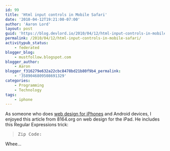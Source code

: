 ```yaml
---
id: 99
title: 'Html input controls in Mobile Safari'
date: '2010-04-12T19:21:00-07:00'
author: 'Aaron Lord'
layout: post
guid: 'https://blog.devlord.io/2010/04/12/html-input-controls-in-mobile-safari/'
permalink: /2010/04/12/html-input-controls-in-mobile-safari/
activitypub_status:
    - federated
blogger_blog:
    - mustfollow.blogspot.com
blogger_author:
    - Aaron
blogger_f316279e632a22cbc8478bd21b80f9b4_permalink:
    - '3589046809508691329'
categories:
    - Programming
    - Technology
tags:
    - iphone
---
```


As someone who does <a href="http://www.prlog.org/10556363-auction-sniper-mobile-enables-sniping-on-the-go.html">web design for iPhones</a> and Android devices, I enjoyed this article from <span class="removed_link" title="http://www.8164.org/designing-for-the-ipad/">8164.org</span> on web design for the iPad.  He includes this Regular Expressions trick:<blockquote><pre>Zip Code: </pre></blockquote>Whee...<div class="blogger-post-footer"></div>